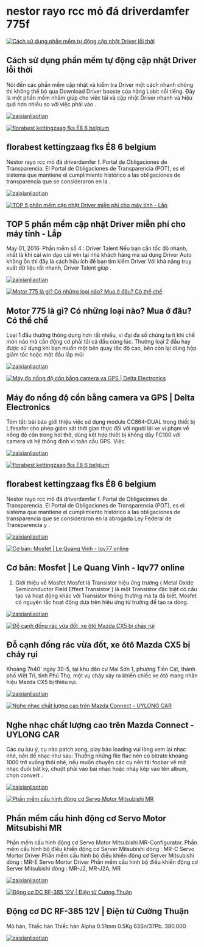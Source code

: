 # nestor rayo rcc mỏ đá driverdamfer 775f
<a href="https://mnn.zoosnet.net/LR/Chatpre.aspx?id=MNN94995150&p=https://topgrinding.com/" target="_blank">![Cách sử dụng phần mềm tự động cập nhật Driver lỗi thời ](https://github.com/technlg/images/blob/main/42.jpg)</a>
## Cách sử dụng phần mềm tự động cập nhật Driver lỗi thời 
Nói đến các phần mềm cập nhật và kiểm tra Driver một cách nhanh chóng thì không thể bỏ qua Download Driver booste của hãng Lobit nổi tiếng. Đây là một phần mềm nhằm giúp cho việc tải và cập nhật Driver nhanh và hiệu quả hơn nhiều so với việc phải vào .
<a href="https://mnn.zoosnet.net/LR/Chatpre.aspx?id=MNN94995150&p=https://topgrinding.com/" target="_blank"><img src="https://github.com/technlg/images/raw/main/chat11.jpg" alt="zaixianliaotian"/></a><a href="//whatsapp.shibangsoft.com/WhatsApp.php" ><img src="https://github.com/technlg/images/raw/main/chat11.png" alt=""></a>
<a href="https://mnn.zoosnet.net/LR/Chatpre.aspx?id=MNN94995150&p=https://topgrinding.com/" target="_blank">![florabest kettingzaag fks É8 6 belgium](https://github.com/technlg/images/blob/main/46.jpg)</a>
## florabest kettingzaag fks É8 6 belgium
Nestor rayo rcc mỏ đá driverdamfer f. Portal de Obligaciones de Transparencia. El Portal de Obligaciones de Transparencia (POT), es el sistema que mantiene el cumplimiento histórico a las obligaciones de transparencia que se consideraron en la .
<a href="https://mnn.zoosnet.net/LR/Chatpre.aspx?id=MNN94995150&p=https://topgrinding.com/" target="_blank"><img src="https://github.com/technlg/images/raw/main/chat11.jpg" alt="zaixianliaotian"/></a><a href="//whatsapp.shibangsoft.com/WhatsApp.php" ><img src="https://github.com/technlg/images/raw/main/chat11.png" alt=""></a>
<a href="https://mnn.zoosnet.net/LR/Chatpre.aspx?id=MNN94995150&p=https://topgrinding.com/" target="_blank">![TOP 5 phần mềm cập nhật Driver miễn phí cho máy tính - Lắp ](https://github.com/technlg/images/blob/main/33.jpg)</a>
## TOP 5 phần mềm cập nhật Driver miễn phí cho máy tính - Lắp 
May 01, 2016· Phần mềm số 4 : Driver Talent Nếu bạn cần tốc độ nhanh, nhất là khi cài win dạo cài win tại nhà khách hàng mà sử dụng Driver Auto không ổn thì đây là cách hữu ích để bạn tìm kiếm Driver Với khả năng truy xuất dữ liệu rất nhanh, Driver Talent giúp .
<a href="https://mnn.zoosnet.net/LR/Chatpre.aspx?id=MNN94995150&p=https://topgrinding.com/" target="_blank"><img src="https://github.com/technlg/images/raw/main/chat11.jpg" alt="zaixianliaotian"/></a><a href="//whatsapp.shibangsoft.com/WhatsApp.php" ><img src="https://github.com/technlg/images/raw/main/chat11.png" alt=""></a>
<a href="https://mnn.zoosnet.net/LR/Chatpre.aspx?id=MNN94995150&p=https://topgrinding.com/" target="_blank">![Motor 775 là gì? Có những loại nào? Mua ở đâu? Có thể chế ](https://github.com/technlg/images/blob/main/5.jpg)</a>
## Motor 775 là gì? Có những loại nào? Mua ở đâu? Có thể chế 
Loại 1 đầu thường thông dụng hơn rất nhiều, vì đại đa số chúng ta ít khi chế món nào mà cần động cơ phải tải cả đầu cùng lúc. Thường loại 2 đầu hay được sử dụng khi bạn muốn một bên quay tốc độ cao, bên còn lại dùng hộp giảm tốc hoặc một đầu lắp mũi 
<a href="https://mnn.zoosnet.net/LR/Chatpre.aspx?id=MNN94995150&p=https://topgrinding.com/" target="_blank"><img src="https://github.com/technlg/images/raw/main/chat11.jpg" alt="zaixianliaotian"/></a><a href="//whatsapp.shibangsoft.com/WhatsApp.php" ><img src="https://github.com/technlg/images/raw/main/chat11.png" alt=""></a>
<a href="https://mnn.zoosnet.net/LR/Chatpre.aspx?id=MNN94995150&p=https://topgrinding.com/" target="_blank">![Máy đo nồng độ cồn bằng camera va GPS | Delta Electronics ](https://github.com/technlg/images/blob/main/32.jpg)</a>
## Máy đo nồng độ cồn bằng camera va GPS | Delta Electronics 
Tóm tắt: bài báo giới thiệu việc sử dụng module CC864-DUAL trong thiết bị Lifesafer cho phép giám sát thời gian thực đối với người lái xe vi phạm về nồng độ cồn trong hơi thở, dùng kết hợp thiết bị không dây FC100 với camera và hệ thống định vị toàn cầu GPS. Việc.
<a href="https://mnn.zoosnet.net/LR/Chatpre.aspx?id=MNN94995150&p=https://topgrinding.com/" target="_blank"><img src="https://github.com/technlg/images/raw/main/chat11.jpg" alt="zaixianliaotian"/></a><a href="//whatsapp.shibangsoft.com/WhatsApp.php" ><img src="https://github.com/technlg/images/raw/main/chat11.png" alt=""></a>
<a href="https://mnn.zoosnet.net/LR/Chatpre.aspx?id=MNN94995150&p=https://topgrinding.com/" target="_blank">![florabest kettingzaag fks É8 6 belgium](https://github.com/technlg/images/blob/main/51.jpg)</a>
## florabest kettingzaag fks É8 6 belgium
Nestor rayo rcc mỏ đá driverdamfer f. Portal de Obligaciones de Transparencia. El Portal de Obligaciones de Transparencia (POT), es el sistema que mantiene el cumplimiento histórico a las obligaciones de transparencia que se consideraron en la abrogada Ley Federal de Transparencia y .
<a href="https://mnn.zoosnet.net/LR/Chatpre.aspx?id=MNN94995150&p=https://topgrinding.com/" target="_blank"><img src="https://github.com/technlg/images/raw/main/chat11.jpg" alt="zaixianliaotian"/></a><a href="//whatsapp.shibangsoft.com/WhatsApp.php" ><img src="https://github.com/technlg/images/raw/main/chat11.png" alt=""></a>
<a href="https://mnn.zoosnet.net/LR/Chatpre.aspx?id=MNN94995150&p=https://topgrinding.com/" target="_blank">![Cơ bản: Mosfet | Le Quang Vinh - lqv77 online](https://github.com/technlg/images/blob/main/51.jpg)</a>
## Cơ bản: Mosfet | Le Quang Vinh - lqv77 online
1. Giới thiệu về Mosfet Mosfet là Transistor hiệu ứng trường ( Metal Oxide Semiconductor Field Effect Transistor ) là một Transistor đặc biệt có cấu tạo và hoạt động khác với Transistor thông thường mà ta đã biết, Mosfet có nguyên tắc hoạt động dựa trên hiệu ứng từ trường để tạo ra dòng.
<a href="https://mnn.zoosnet.net/LR/Chatpre.aspx?id=MNN94995150&p=https://topgrinding.com/" target="_blank"><img src="https://github.com/technlg/images/raw/main/chat11.jpg" alt="zaixianliaotian"/></a><a href="//whatsapp.shibangsoft.com/WhatsApp.php" ><img src="https://github.com/technlg/images/raw/main/chat11.png" alt=""></a>
<a href="https://mnn.zoosnet.net/LR/Chatpre.aspx?id=MNN94995150&p=https://topgrinding.com/" target="_blank">![Đỗ cạnh đống rác vừa đốt, xe ôtô Mazda CX5 bị cháy rụi ](https://github.com/technlg/images/blob/main/40.jpg)</a>
## Đỗ cạnh đống rác vừa đốt, xe ôtô Mazda CX5 bị cháy rụi 
Khoảng 7h40' ngày 30-5, tại khu dân cư Mai Sơn 1, phường Tiên Cát, thành phố Việt Trì, tỉnh Phú Thọ, một vụ cháy xảy ra khiến chiếc xe ôtô mang nhãn hiệu Mazda CX5 bị thiêu rụi.
<a href="https://mnn.zoosnet.net/LR/Chatpre.aspx?id=MNN94995150&p=https://topgrinding.com/" target="_blank"><img src="https://github.com/technlg/images/raw/main/chat11.jpg" alt="zaixianliaotian"/></a><a href="//whatsapp.shibangsoft.com/WhatsApp.php" ><img src="https://github.com/technlg/images/raw/main/chat11.png" alt=""></a>
<a href="https://mnn.zoosnet.net/LR/Chatpre.aspx?id=MNN94995150&p=https://topgrinding.com/" target="_blank">![Nghe nhạc chất lượng cao trên Mazda Connect - UYLONG CAR ](https://github.com/technlg/images/blob/main/32.jpg)</a>
## Nghe nhạc chất lượng cao trên Mazda Connect - UYLONG CAR 
Các cụ lưu ý, cụ nào patch xong, play báo loading vui lòng xem lại nhạc nhé, nên để nhạc như sau: Thường những file flac nên có bitrate khoảng 1000 trở xuống thôi nhé, nếu muốn chuyển các cụ nên tải foobar về mở nhạc đuôi bất kỳ, chuột phải vào bài nhạc hoặc nháy kép vào tên album, chọn convert .
<a href="https://mnn.zoosnet.net/LR/Chatpre.aspx?id=MNN94995150&p=https://topgrinding.com/" target="_blank"><img src="https://github.com/technlg/images/raw/main/chat11.jpg" alt="zaixianliaotian"/></a><a href="//whatsapp.shibangsoft.com/WhatsApp.php" ><img src="https://github.com/technlg/images/raw/main/chat11.png" alt=""></a>
<a href="https://mnn.zoosnet.net/LR/Chatpre.aspx?id=MNN94995150&p=https://topgrinding.com/" target="_blank">![Phần mềm cấu hình động cơ Servo Motor Mitsubishi MR ](https://github.com/technlg/images/blob/main/24.jpg)</a>
## Phần mềm cấu hình động cơ Servo Motor Mitsubishi MR 
Phần mềm cấu hình động cơ Servo Motor Mitsubishi MR-Configurator. Phần mềm cấu hình bộ điều khiển động cơ Server Mitsubishi dòng : MR-C Servo Mortor Driver Phần mềm cấu hình bộ điều khiển động cơ Server Mitsubishi dòng : MR-E Servo Mortor Driver Phần mềm cấu hình bộ điều khiển động cơ Server Mitsubishi dòng : MR-J2, MR-J2A, MR 
<a href="https://mnn.zoosnet.net/LR/Chatpre.aspx?id=MNN94995150&p=https://topgrinding.com/" target="_blank"><img src="https://github.com/technlg/images/raw/main/chat11.jpg" alt="zaixianliaotian"/></a><a href="//whatsapp.shibangsoft.com/WhatsApp.php" ><img src="https://github.com/technlg/images/raw/main/chat11.png" alt=""></a>
<a href="https://mnn.zoosnet.net/LR/Chatpre.aspx?id=MNN94995150&p=https://topgrinding.com/" target="_blank">![Động cơ DC RF-385 12V | Điện tử Cường Thuận](https://github.com/technlg/images/blob/main/21.jpg)</a>
## Động cơ DC RF-385 12V | Điện tử Cường Thuận
Mỏ hàn, Thiếc hàn Thiếc hàn Alpha 0.51mm 0.5Kg 63Sn/37Pb. 380.000 
<a href="https://mnn.zoosnet.net/LR/Chatpre.aspx?id=MNN94995150&p=https://topgrinding.com/" target="_blank"><img src="https://github.com/technlg/images/raw/main/chat11.jpg" alt="zaixianliaotian"/></a><a href="//whatsapp.shibangsoft.com/WhatsApp.php" ><img src="https://github.com/technlg/images/raw/main/chat11.png" alt=""></a>
